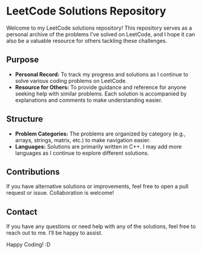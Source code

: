 # LeetCode Solutions Repository

Welcome to my LeetCode solutions repository! This repository serves as a personal archive of the problems I’ve solved on LeetCode, and I hope it can also be a valuable resource for others tackling these challenges.

## Purpose
- **Personal Record:** To track my progress and solutions as I continue to solve various coding problems on LeetCode.
- **Resource for Others:** To provide guidance and reference for anyone seeking help with similar problems. Each solution is accompanied by explanations and comments to make understanding easier.

## Structure
- **Problem Categories:** The problems are organized by category (e.g., arrays, strings, matrix, etc.) to make navigation easier.
- **Languages:** Solutions are primarily written in C++. I may add more languages as I continue to explore different solutions.

## Contributions
If you have alternative solutions or improvements, feel free to open a pull request or issue. Collaboration is welcome!

## Contact
If you have any questions or need help with any of the solutions, feel free to reach out to me. I’ll be happy to assist.

Happy Coding! :D
